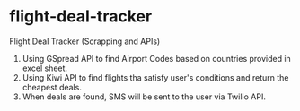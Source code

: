 # flight-deal-tracker
Flight Deal Tracker (Scrapping and APIs)

1) Using GSpread API to find Airport Codes based on countries provided in excel sheet.
2) Using Kiwi API to find flights tha satisfy user's conditions and return the cheapest deals.
3) When deals are found, SMS will be sent to the user via Twilio API.
